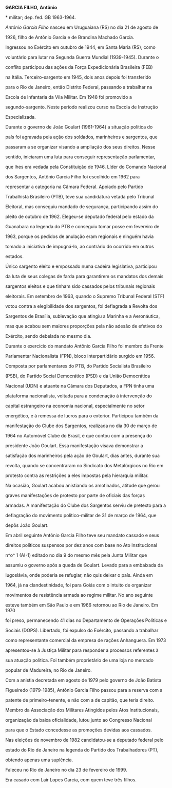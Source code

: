 **GARCIA FILHO,** **Antônio**



\* militar; dep. fed. GB 1963-1964.



*Antônio Garcia Filho* nasceu em Uruguaiana (RS) no dia 21 de agosto de

1926, filho de Antônio Garcia e de Brandina Machado Garcia.



Ingressou no Exército em outubro de 1944, em Santa Maria (RS), como

voluntário para lutar na Segunda Guerra Mundial (1939-1945). Durante o

conflito participou das ações da Força Expedicionária Brasileira (FEB)

na Itália. Terceiro-sargento em 1945, dois anos depois foi transferido

para o Rio de Janeiro, então Distrito Federal, passando a trabalhar na

Escola de Infantaria da Vila Militar. Em 1948 foi promovido a

segundo-sargento. Neste período realizou curso na Escola de Instrução

Especializada.



Durante o governo de João Goulart (1961-1964) a situação política do

país foi agravada pela ação dos soldados, marinheiros e sargentos, que

passaram a se organizar visando a ampliação dos seus direitos. Nesse

sentido, iniciaram uma luta para conseguir representação parlamentar,

que lhes era vedada pela Constituição de 1946. Líder do Comando Nacional

dos Sargentos, Antônio Garcia Filho foi escolhido em 1962 para

representar a categoria na Câmara Federal. Apoiado pelo Partido

Trabalhista Brasileiro (PTB), teve sua candidatura vetada pelo Tribunal

Eleitoral, mas conseguiu mandado de segurança, participando assim do

pleito de outubro de 1962. Elegeu-se deputado federal pelo estado da

Guanabara na legenda do PTB e conseguiu tomar posse em fevereiro de

1963, porque os pedidos de anulação eram regionais e ninguém havia

tomado a iniciativa de impugná-lo, ao contrário do ocorrido em outros

estados.



Único sargento eleito e empossado numa cadeira legislativa, participou

da luta de seus colegas de farda para garantirem os mandatos dos demais

sargentos eleitos e que tinham sido cassados pelos tribunais regionais

eleitorais. Em setembro de 1963, quando o Supremo Tribunal Federal (STF)

votou contra a elegibilidade dos sargentos, foi deflagrada a Revolta dos

Sargentos de Brasília, sublevação que atingiu a Marinha e a Aeronáutica,

mas que acabou sem maiores proporções pela não adesão de efetivos do

Exército, sendo debelada no mesmo dia.



Durante o exercício do mandato Antônio Garcia Filho foi membro da Frente

Parlamentar Nacionalista (FPN), bloco interpartidário surgido em 1956.

Composta por parlamentares do PTB, do Partido Socialista Brasileiro

(PSB), do Partido Social Democrático (PSD) e da União Democrática

Nacional (UDN) e atuante na Câmara dos Deputados, a FPN tinha uma

plataforma nacionalista, voltada para a condenação à intervenção do

capital estrangeiro na economia nacional, especialmente no setor

energético, e à remessa de lucros para o exterior. Participou também da

manifestação do Clube dos Sargentos, realizada no dia 30 de março de

1964 no Automóvel Clube do Brasil, e que contou com a presença do

presidente João Goulart. Essa manifestação visava demonstrar a

satisfação dos marinheiros pela ação de Goulart, dias antes, durante sua

revolta, quando se concentraram no Sindicato dos Metalúrgicos no Rio em

protesto contra as restrições a eles impostas pela hierarquia militar.

Na ocasião, Goulart acabou anistiando os amotinados, atitude que gerou

graves manifestações de protesto por parte de oficiais das forças

armadas. A manifestação do Clube dos Sargentos serviu de pretexto para a

deflagração do movimento político-militar de 31 de março de 1964, que

depôs João Goulart.



Em abril seguinte Antônio Garcia Filho teve seu mandato cassado e seus

direitos políticos suspensos por dez anos com base no Ato Institucional

n^o^ 1 (AI-1) editado no dia 9 do mesmo mês pela Junta Militar que

assumiu o governo após a queda de Goulart. Levado para a embaixada da

Iugoslávia, onde poderia se refugiar, não quis deixar o país. Ainda em

1964, já na clandestinidade, foi para Goiás com o intuito de organizar

movimentos de resistência armada ao regime militar. No ano seguinte

esteve também em São Paulo e em 1966 retornou ao Rio de Janeiro. Em 1970

foi preso, permanecendo 41 dias no Departamento de Operações Políticas e

Sociais (DOPS). Libertado, foi expulso do Exército, passando a trabalhar

como representante comercial da empresa de rações Anhanguera. Em 1973

apresentou-se à Justiça Militar para responder a processos referentes à

sua atuação política. Foi também proprietário de uma loja no mercado

popular de Madureira, no Rio de Janeiro.



Com a anistia decretada em agosto de 1979 pelo governo de João Batista

Figueiredo (1979-1985), Antônio Garcia Filho passou para a reserva com a

patente de primeiro-tenente, e não com a de capitão, que teria direito.

Membro da Associação dos Militares Atingidos pelos Atos Institucionais,

organização da baixa oficialidade, lutou junto ao Congresso Nacional

para que o Estado concedesse as promoções devidas aos cassados.



Nas eleições de novembro de 1982 candidatou-se a deputado federal pelo

estado do Rio de Janeiro na legenda do Partido dos Trabalhadores (PT),

obtendo apenas uma suplência.



Faleceu no Rio de Janeiro no dia 23 de fevereiro de 1999.



Era casado com Lair Lopes Garcia, com quem teve três filhos.



